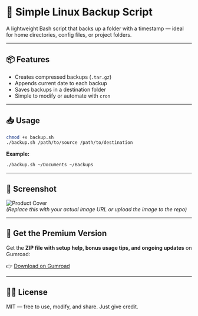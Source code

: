 # 🔧 Simple Linux Backup Script

A lightweight Bash script that backs up a folder with a timestamp — ideal for home directories, config files, or project folders.

---

## 📦 Features

- Creates compressed backups (`.tar.gz`)  
- Appends current date to each backup  
- Saves backups in a destination folder  
- Simple to modify or automate with `cron`

---

## 📥 Usage

```bash
chmod +x backup.sh
./backup.sh /path/to/source /path/to/destination
```

**Example:**

```bash
./backup.sh ~/Documents ~/Backups
```

---

## 📸 Screenshot

![Product Cover](https://your-image-link.png)  
*(Replace this with your actual image URL or upload the image to the repo)*

---

## 🛒 Get the Premium Version

Get the **ZIP file with setup help, bonus usage tips, and ongoing updates** on Gumroad:

👉 [Download on Gumroad](https://infosec01.gumroad.com/l/dvkvan)

---

## 🧑‍💻 License

MIT — free to use, modify, and share. Just give credit.
